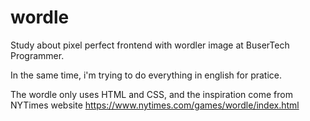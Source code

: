 # wordle
Study about pixel perfect frontend with wordler image at BuserTech Programmer. 

In the same time, i'm trying to do everything in english for pratice. 

The wordle only uses HTML and CSS, and the inspiration come from NYTimes website https://www.nytimes.com/games/wordle/index.html 
